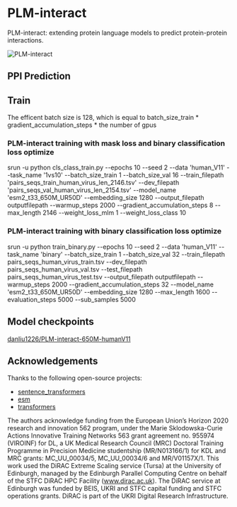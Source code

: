 # PLM-interact
PLM-interact: extending protein language models to predict protein-protein interactions.


![PLM-interact](https://github.com/liudan111/PLM-interact/blob/main/assets/PLM-interact.png)

## PPI Prediction



## Train
The efficent batch size is 128, which is equal to  batch_size_train * gradient_accumulation_steps * the number of gpus

### PLM-interact training with mask loss and binary classification loss optimize
srun -u python cls_class_train.py --epochs 10 --seed 2 --data 'human_V11' --task_name '1vs10' --batch_size_train 1 --batch_size_val 16 --train_filepath 'pairs_seqs_train_human_virus_len_2146.tsv' --dev_filepath 'pairs_seqs_val_human_virus_len_2154.tsv' --model_name 'esm2_t33_650M_UR50D' --embedding_size 1280 --output_filepath outputfilepath --warmup_steps 2000 --gradient_accumulation_steps 8 --max_length 2146 --weight_loss_mlm 1 --weight_loss_class 10

### PLM-interact training with binary classification loss optimize
srun -u python train_binary.py --epochs 10 --seed 2 --data 'human_V11' --task_name 'binary' --batch_size_train 1 --batch_size_val 32 --train_filepath pairs_seqs_human_virus_train.tsv --dev_filepath pairs_seqs_human_virus_val.tsv --test_filepath pairs_seqs_human_virus_test.tsv --output_filepath outputfilepath --warmup_steps 2000 --gradient_accumulation_steps 32  --model_name 'esm2_t33_650M_UR50D' --embedding_size 1280 --max_length 1600 --evaluation_steps 5000 --sub_samples 5000


## Model checkpoints
[danliu1226/PLM-interact-650M-humanV11](https://huggingface.co/danliu1226/PLM-interact-650M-humanV11/upload/main)


## Acknowledgements

Thanks to the following open-source projects:
- [sentence_transformers](https://github.com/UKPLab/sentence-transformers)
- [esm](https://github.com/facebookresearch/esm)
- [transformers](https://github.com/huggingface/transformers)

The authors acknowledge funding from the European Union’s Horizon 2020 research and innovation 562 program, under the Marie Sklodowska-Curie Actions Innovative Training Networks 563 grant agreement no. 955974 (VIROINF) for DL, a UK Medical Research Council (MRC) Doctoral Training Programme in Precision Medicine studentship (MR/N013166/1) for KDL and MRC grants: MC_UU_00034/5, MC_UU_00034/6 and MR/V01157X/1. This work used the DiRAC Extreme Scaling service (Tursa) at the University of Edinburgh, managed by the Edinburgh Parallel Computing Centre on behalf of the STFC DiRAC HPC Facility (www.dirac.ac.uk). The DiRAC service at Edinburgh was funded by BEIS, UKRI and STFC capital funding and STFC operations grants. DiRAC is part of the UKRI Digital Research Infrastructure. 